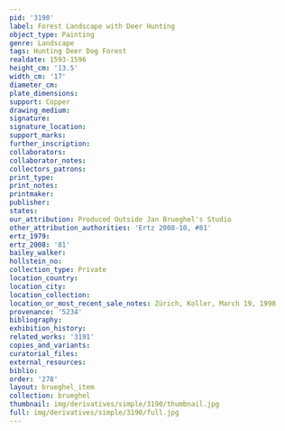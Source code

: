 ```yaml
---
pid: '3190'
label: Forest Landscape with Deer Hunting
object_type: Painting
genre: Landscape
tags: Hunting Deer Dog Forest
realdate: 1593-1596
height_cm: '13.5'
width_cm: '17'
diameter_cm: 
plate_dimensions: 
support: Copper
drawing_medium: 
signature: 
signature_location: 
support_marks: 
further_inscription: 
collaborators: 
collaborator_notes: 
collectors_patrons: 
print_type: 
print_notes: 
printmaker: 
publisher: 
states: 
our_attribution: Produced Outside Jan Brueghel's Studio
other_attribution_authorities: 'Ertz 2008-10, #81'
ertz_1979: 
ertz_2008: '81'
bailey_walker: 
hollstein_no: 
collection_type: Private
location_country: 
location_city: 
location_collection: 
location_or_most_recent_sale_notes: Zürich, Koller, March 19, 1998
provenance: '5234'
bibliography: 
exhibition_history: 
related_works: '3191'
copies_and_variants: 
curatorial_files: 
external_resources: 
biblio: 
order: '278'
layout: brueghel_item
collection: brueghel
thumbnail: img/derivatives/simple/3190/thumbnail.jpg
full: img/derivatives/simple/3190/full.jpg
---
```

